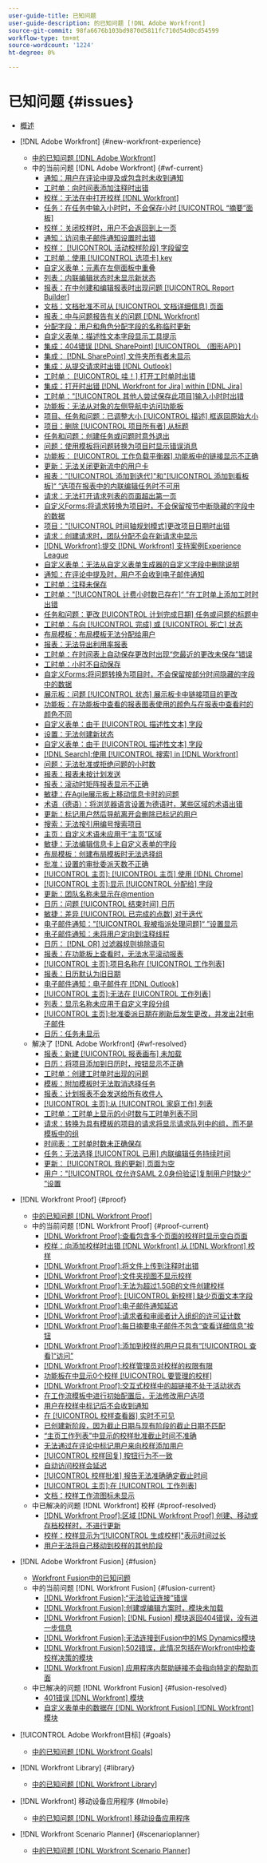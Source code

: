 ```yaml
---
user-guide-title: 已知问题
user-guide-description: 的已知问题 [!DNL Adobe Workfront]
source-git-commit: 98fa6676b103bd9870d5811fc710d54d0cd54599
workflow-type: tm+mt
source-wordcount: '1224'
ht-degree: 0%

---
```



# 已知问题 {#issues}

+ [概述](overview.md)

+ [!DNL Adobe Workfront] {#new-workfront-experience}
   + [中的已知问题 [!DNL Adobe Workfront]](newworkfrontexperience.md)
   + 中的当前问题 [!DNL Adobe Workfront] {#wf-current}
      + [通知：用户在评论中提及或包含时未收到通知](known-issues-workfront/wf-notif-users-not-receiving-email-or-inapp-notif.md)
      + [工时单：向时间表添加注释时出错](known-issues-workfront/wf-timesheets-permissions-error-when-adding-hours.md)
      + [校样：无法在中打开校样 [!DNL Workfront]](known-issues-workfront/wf-cannot-open-proof-returns-to-doc-details.md)
      + [任务：在任务中输入小时时，不会保存小时 [!UICONTROL “摘要”面板]](known-issues-workfront/wf-hours-do-not-save-when-scrolling-summary-panel.md)
      + [校样：关闭校样时，用户不会返回到上一页](known-issues-workfront/wf-proofs-user-redirected-to-random-page-when-closing-proof.md)
      + [通知：访问电子邮件通知设置时出错](known-issues-workfront/wf-notifications-preview-errors-with-options.md)
      + [校样： [!UICONTROL 活动校样阶段] 字段留空](known-issues-workfront/wf-documents-stages-do-not-populate-on-proof.md)
      + [工时单：使用 [!UICONTROL 选项卡] key](known-issues-workfront/wf-timesheets-hours-do-not-save-when-using-tab.md)
      + [自定义表单：元素在左侧面板中重叠](known-issues-workfront/wf-custom-forms-message-causes-element-overlap.md)
      + [列表：内联编辑状态时未显示新状态](known-issues-workfront/wf-lists-inline-edit-does-not-show-new-status.md)
      + [报表：在中创建和编辑报表时出现问题 [!UICONTROL Report Builder]](known-issues-workfront/wf-reports-builder-degraded-performance.md)
      + [文档：文档批准不可从 [!UICONTROL 文档详细信息] 页面](known-issues-workfront/wf-documents-approvals-not-in-document-details.md)
      + [报表：中与问题报告有关的问题 [!DNL Workfront]](known-issues-workfront/wf-reports-issues-with-issue-reports.md)
      + [分配字段：用户和角色分配字段的名称临时更新](known-issues-workfront/wf-assignments-temp-updated-names.md)
      + [自定义表单：描述性文本字段显示工具提示](known-issues-workfront/wf-custom-forms-descriptive-text-tooltip.md)
      + [集成：404错误 [!DNL SharePoint] [!UICONTROL （图形API）]](known-issues-workfront/wf-integrations-sharepoint-graph-api-returns-404.md)
      + [集成： [!DNL SharePoint] 文件夹所有者未显示](known-issues-workfront/wf-integrations-sharepoint-folder-not-appearing-for-owner.md)
      + [集成：从提交请求时出错 [!DNL Outlook] ](known-issues-workfront/wf-integrations-error-when-creating-request-from-outlook.md)
      + [工时单： [!UICONTROL 哇！] 打开工时单时出错](known-issues-workfront/wf-timesheet-whoops-error-when-opening-timesheet.md)
      + [集成：打开时出错 [!DNL Workfront for Jira] within [!DNL Jira]](known-issues-workfront/wf-error-when-opening-wf-for-jira-within-jira.md)
      + [工时单：&quot;[!UICONTROL 其他人尝试保存此项目]输入小时时出错](known-issues-workfront/wf-timesheets-not-autosaving-due-to-error.md)
      + [功能板：无法从对象的左侧导航中访问功能板](known-issues-workfront/wf-dashboards-cannot-open-from-left-nav.md)
      + [项目、任务和问题：已调整大小 [!UICONTROL 描述] 框返回原始大小](known-issues-workfront/wf-projects-description-field-size-snaps-back.md)
      + [项目：删除 [!UICONTROL 项目所有者] 从标题](known-issues-workfront/wf-projects-error-when-removing-project-owner.md)
      + [任务和问题：创建任务或问题时意外退出](known-issues-workfront/wf-inadvertent-exit-creating-tasks-or-issues.md)
      + [问题：使用模板将问题转换为项目时显示错误消息](known-issues-workfront/wf-converting-issue-to-project-missing-error-message.md)
      + [功能板： [!UICONTROL 工作负载平衡器] 功能板中的链接显示不正确](known-issues-workfront/wf-dashboard-workload-balancer-links-display-incorrectly.md)
      + [更新：无法关闭更新流中的用户卡](known-issues-workfront/wf-updates-cant-close-user-card.md)
      + [报表：&quot;[!UICONTROL 添加到迭代]&quot;和&quot;[!UICONTROL 添加到看板板]“ ”选项在报表中的内联编辑任务时不可用](known-issues-workfront/wf-reports-no-option-to-add-to-kanban.md)
      + [请求：无法打开请求列表的页面超出第一页](known-issues-workfront/wf-requests-cannot-open-second-page-of-requests-list.md)
      + [自定义Forms:将请求转换为项目时，不会保留按节中断隐藏的字段中的数据](known-issues-workfront/wf-requests-cust-form-data-hidden-not-converted.md)
      + [项目：&quot;[!UICONTROL 时间轴规划模式]更改项目日期时出错](known-issues-workfront/wf-projects-error-when-using-timeline-planning.md)
      + [请求：创建请求时，团队分配不会在新请求中显示](known-issues-workfront/wf-teams-assignment-lost-when-creating-requests.md)
      + [[!DNL Workfront]:提交 [!DNL Workfront] 支持案例Experience League](known-issues-workfront/wf-support-issues-submitting-support-case.md)
      + [自定义表单：无法从自定义表单生成器的自定义字段中删除说明](known-issues-workfront/wf-cust-form-cannot-remove-instructions-from-field.md)
      + [通知：在评论中提及时，用户不会收到电子邮件通知](known-issues-workfront/wf-notif-users-not-receive-email-when-mentioned.md)
      + [工时单：注释未保存](known-issues-workfront/resolved-issues-wf/wf-timesheets-comments-not-save.md)
      + [工时单：&quot;[!UICONTROL 计费小时数已存在]“ ”在工时单上添加工时时出错](known-issues-workfront/wf-timesheets-billed-hours-already-exist.md)
      + [任务和问题：更改 [!UICONTROL 计划完成日期] 任务或问题的标题中](known-issues-workfront/resolved-issues-wf/wf-500-error-planned-completion.md)
      + [工时单：与向 [!UICONTROL 完成] 或 [!UICONTROL 死亡] 状态](known-issues-workfront/wf-timesheets-add-hours-to-complete-dead.md)
      + [布局模板：布局模板无法分配给用户](known-issues-workfront/wf-layout-templates-not-available-to-assign.md)
      + [报表：无法导出利用率报表](known-issues-workfront/wf-reports-cannot-export-utilization-report.md)
      + [工时单：在时间表上自动保存更改时出现“您最近的更改未保存”错误](known-issues-workfront/wf-timesheets-recent-changes-not-saved-error.md)
      + [工时单：小时不自动保存](known-issues-workfront/wf-timesheets-hours-do-not-autosave.md)
      + [自定义Forms:将问题转换为项目时，不会保留按部分时间隐藏的字段中的数据](known-issues-workfront/wf-custom-forms-data-lost-hidden-section-break.md)
      + [展示板：问题 [!UICONTROL 状态] 展示板卡中链接项目的更改](known-issues-workfront/resolved-issues-wf/wf-boards-issues-status-change.md)
      + [功能板：在功能板中查看的报表图表使用的颜色与在报表中查看时的颜色不同](known-issues-workfront/wf-dashboard-reports-wrong-color.md)
      + [自定义表单：由于 [!UICONTROL 描述性文本] 字段](known-issues-workfront/wf-custom-form-incorrect-character-limit.md)
      + [设置：无法创建新状态](known-issues-workfront/resolved-issues-wf/wf-cannot-create-new-status.md)
      + [自定义表单：由于 [!UICONTROL 描述性文本] 字段](known-issues-workfront/wf-cust-form-descr-text-label-error.md)
      + [[!DNL Search]:使用 [!UICONTROL 搜索] in [!DNL Workfront]](known-issues-workfront/wf-search-error-using-search.md)
      + [问题：无法批准或拒绝问题的小时数](known-issues-workfront/wf-issues-cannot-approve-hours.md)
      + [报表：报表未按计划发送](known-issues-workfront/wf-reports-not-sent-as-scheduled.md)
      + [报表：滚动时矩阵报表显示不正确](known-issues-workfront/wf-reports-matrix-display-incorrectly.md)
      + [敏捷：在Agile展示板上移动信息卡时的问题](known-issues-workfront/wf-agile-issues-moving-cards.md)
      + [术语（德语）：将浏览器语言设置为德语时，某些区域的术语出错](known-issues-workfront/wf-terminology-in-german.md)
      + [更新：标记用户然后导航离开会删除已标记的用户](known-issues-workfront/resolved-issues-wf/wf-updates-tag-users-navigate-away-untags.md)
      + [搜索：无法按引用编号搜索项目](known-issues-workfront/wf-search-cannot-search-proj-by-ref-number.md)
      + [主页：自定义术语未应用于“主页”区域](known-issues-workfront/wf-home-custom-term-not-applied-to-home.md)
      + [敏捷：无法编辑信息卡上自定义表单的字段](known-issues-workfront/wf-agile-cannot-edit-fields-custom-cards.md)
      + [布局模板：创建布局模板时无法选择组](known-issues-workfront/wf-layout-templ-cannot-select-group.md)
      + [批准：设置的审批委派天数不正确](known-issues-workfront/wf-approval-delegation-incorrect-number-of-days.md)
      + [[!UICONTROL 主页]: [!UICONTROL 主页] 使用 [!DNL Chrome]](known-issues-workfront/wf-home-summary-issues-when-not-using-chrome.md)
      + [[!UICONTROL 主页]:显示 [!UICONTROL 分配给] 字段](known-issues-workfront/wf-home-new-task-option-showing-deactivated-users.md)
      + [更新：团队名称未显示在@mention](known-issues-workfront/wf-updates-team-name-not-in-mention.md)
      + [日历：问题 [!UICONTROL 结束时间] 日历](known-issues-workfront/wf-calendars-issue-time-off.md)
      + [敏捷：差异 [!UICONTROL 已完成的点数] 对于迭代](known-issues-workfront/wf-agile-discrepancy-in-completed-points.md)
      + [电子邮件通知：&quot;[!UICONTROL 我被指派处理问题]“ ”设置显示](known-issues-workfront/wf-email-notif-im-assigned-to-issue-displaying.md)
      + [电子邮件通知：未将用户定向到注释线程](known-issues-workfront/wf-email-notif-user-not-directed-to-thread.md)
      + [日历： [!DNL OR] 过滤器规则排除语句](known-issues-workfront/wf-calendars-or-filter-statement.md)
      + [报表：在功能板上查看时，无法水平滚动报表](known-issues-workfront/wf-reports-cannot-scroll-horizontally.md)
      + [[!UICONTROL 主页]:项目名称在 [!UICONTROL 工作列表]](known-issues-workfront/wf-home-project-name-shows-as-guid.md)
      + [报表：日历默认为旧日期](known-issues-workfront/wf-reports-caledar-defaults-to-old-dates.md)
      + [电子邮件通知：电子邮件在 [!DNL Outlook]](known-issues-workfront/wf-email-notif-not-formatting-in-outlook.md)
      + [[!UICONTROL 主页]:无法在 [!UICONTROL 工作列表]](known-issues-workfront/wf-home-unable-to-view-document-image.md)
      + [列表：显示名称未应用于自定义字段分组](known-issues-workfront/wf-lists-display-name-not-applied-to-grouping.md)
      + [[!UICONTROL 主页]:批准委派日期在刷新后发生更改，并发出2封电子邮件](known-issues-workfront/wf-home-approval-delegation-dates-changing.md)
      + [日历：任务未显示](known-issues-workfront/wf-calendar-tasks-not-displaying.md)
   + 解决了 [!DNL Adobe Workfront] {#wf-resolved}
      + [报表：新建 [!UICONTROL 报表画布] 未加载](known-issues-workfront/resolved-issues-wf/wf-reports-new-canvas-does-not-load.md)
      + [日历：将项目添加到日历时，按钮显示不正确](known-issues-workfront/resolved-issues-wf/wf-calendar-button-displays-incorrectly.md)
      + [工时单：创建工时单时出现的问题](known-issues-workfront/resolved-issues-wf/wf-timesheets-issues-creating-timesheets.md)
      + [模板：附加模板时无法取消选择任务](known-issues-workfront/resolved-issues-wf/wf-templ-cannot-deselect-tasks.md)
      + [报表：计划报表不会发送给所有收件人](known-issues-workfront/resolved-issues-wf/wf-reports-scheduled-not-sent-to-all.md)
      + [[!UICONTROL 主页]:从 [!UICONTROL 家庭工作] 列表](known-issues-workfront/resolved-issues-wf/wf-home-error-opening-item-work-list.md)
      + [工时单：工时单上显示的小时数与工时单列表不同](known-issues-workfront/resolved-issues-wf/wf-timesheets-hours-different-in-list.md)
      + [请求：转换为具有模板的项目的请求将显示请求队列中的组，而不是模板中的组](known-issues-workfront/resolved-issues-wf/wf-requests-converted-shows-group-from-queue.md)
      + [时间表：工时单时数未正确保存](known-issues-workfront/resolved-issues-wf/wf-timesheets-hours-not-autosaving-correctly.md)
      + [任务：无法选择 [!UICONTROL 已用] 内联编辑任务持续时间](known-issues-workfront/resolved-issues-wf/wf-tasks-cannot-select-elapsed-time.md)
      + [更新： [!UICONTROL 我的更新] 页面为空](known-issues-workfront/resolved-issues-wf/wf-updates-my-updates-blank.md)
      + [用户：&quot;[!UICONTROL 仅允许SAML 2.0身份验证]复制用户时缺少“ ”设置](known-issues-workfront/resolved-issues-wf/wf-users-only-allow-saml-setting-missing.md)




+ [!DNL Workfront Proof] {#proof}
   + [中的已知问题 [!DNL Workfront Proof]](workfrontproof.md)
   + 中的当前问题 [!DNL Workfront Proof] {#proof-current}
      + [[!DNL Workfront Proof]:查看包含多个页面的校样时显示空白页面](known-issues-workfront-proof/proof-multiple-page-proofs-have-missing-images.md)
      + [校样：向添加校样时出错 [!DNL Workfront] 从 [!DNL Workfront] 校样](known-issues-workfront-proof/proof-error-when-linking-proof-to-wf-from-phq.md)
      + [[!DNL Workfront Proof]:将文件上传到注释时出错](known-issues-workfront-proof/proof-error-when-uploading-file-to-comment.md)
      + [[!DNL Workfront Proof]:文件夹视图不显示校样](known-issues-workfront-proof/proof-folder-views-not-displaying-proofs.md)
      + [[!DNL Workfront Proof]:无法为超过1.5GB的文件创建校样](known-issues-workfront-proof/proof-cannot-proof-files-over-1-5gb.md)
      + [[!DNL Workfront Proof]: [!UICONTROL 新校样] 缺少页面文本字段](known-issues-workfront-proof/proof-new-page-missing-text-fields.md)
      + [[!DNL Workfront Proof]:电子邮件通知延迟](known-issues-workfront-proof/proof-delays-receiving-email-notifications.md)
      + [[!DNL Workfront Proof]:请求者和审阅者计入组织的许可证计数](known-issues-workfront-proof/proof-requestor-reviewer-count-as-licenses.md)
      + [[!DNL Workfront Proof]:每日摘要电子邮件不包含“查看详细信息”按钮](known-issues-workfront-proof/proof-daily-summary-email-no-view-details-button.md)
      + [[!DNL Workfront Proof]:添加到校样的用户只具有“[!UICONTROL 查看]“访问”](known-issues-workfront-proof/proof-added-users-have-only-view.md)
      + [[!DNL Workfront Proof]:校样管理员对校样的权限有限](known-issues-workfront-proof/proof-admin-has-limited-permissions.md)
      + [功能板在中显示0个校样 [!UICONTROL 要管理的校样]](known-issues-workfront-proof/zero-proofs-to-manage.md)
      + [[!DNL Workfront Proof]:交互式校样中的超链接不处于活动状态](known-issues-workfront-proof/proof-hyperlinks-are-not-active.md)
      + [在工作流模板中进行初始配置后，无法修改用户选项](known-issues-workfront-proof/user-options-cannot-be-modified-after-initial-configuration.md)
      + [用户在校样中标记后不会收到通知](known-issues-workfront-proof/users-do-not-receive-notifications-when-tagged-in-a-proof.md)
      + [在 [!UICONTROL 校样查看器] 实时不可见](known-issues-workfront-proof/comments-not-visible-in-real-time.md)
      + [已创建新阶段，因为截止日期与现有阶段的截止日期不匹配](known-issues-workfront-proof/new-stage-created.md)
      + [“主页工作列表”中显示的校样批准截止时间不准确](known-issues-workfront-proof/inaccurate-proof-approval-deadline-displayed.md)
      + [无法通过在评论中标记用户来向校样添加用户](known-issues-workfront-proof/cannot-add-user-to-proof.md)
      + [[!UICONTROL 校样回复] 按钮行为不一致](known-issues-workfront-proof/reply-in-proof-button-behavior-is-inconsistent.md)
      + [自动访问校样会延迟](known-issues-workfront-proof/automatic-access-to-proofs-are-delayed.md)
      + [[!UICONTROL 校样批准] 报告无法准确确定截止时间](known-issues-workfront-proof/proof-approval-report-cant-accurately-determine-deadlines.md)
      + [[!UICONTROL 主页]:在 [!UICONTROL 工作列表]](known-issues-workfront-proof/completed-proofs-stuck-in-the-work-list.md)
      + [文档：校样工作流图标未显示](known-issues-workfront-proof/proof-workflow-icon-is-not-displaying.md)
   + 中已解决的问题 [!DNL Workfront] 校样 {#proof-resolved}
      + [[!DNL Workfront Proof]:区域 [!DNL Workfront Proof] 创建、移动或存档校样时，不进行更新](known-issues-workfront-proof/resolved-issues-proof/proof-areas-not-update-when-proof-moved.md)
      + [校样：校样显示为“[!UICONTROL 生成校样]&quot;表示时间过长](known-issues-workfront-proof/resolved-issues-proof/generating-proof-for-excessive-amounts-of-time.md)
      + [用户无法将自己移动到校样的其他阶段](known-issues-workfront-proof/resolved-issues-proof/user-cannot-move-self-to-another-stage-of-a-proof.md)


+ [!DNL Adobe Workfront Fusion] {#fusion}
   + [Workfront Fusion中的已知问题](workfrontfusion.md)
   + 中的当前问题 [!DNL Workfront Fusion] {#fusion-current}
      + [[!DNL Workfront Fusion]:“无法验证连接”错误](known-issues-workfront-fusion/fusion-401-error-must-reauthenicate-connection.md)
      + [[!DNL Workfront Fusion]:创建或编辑方案时，模块未加载](known-issues-workfront-fusion/fusion-module-does-not-load.md)
      + [[!DNL Workfront Fusion]: [!DNL Fusion] 模块返回404错误，没有进一步信息](known-issues-workfront-fusion/fusion-404-error-no-description.md)
      + [[!DNL Workfront Fusion]:无法连接到Fusion中的MS Dynamics模块](known-issues-workfront-fusion/fusion-unable-to-connect-to-ms-dynamics-module.md)
      + [[!DNL Workfront Fusion]:502错误，此情况包括在Workfront中检查校样决策的模块](known-issues-workfront-fusion/fusion-502-error-when-checking-proof-decision.md)
      + [[!DNL Workfront Fusion] 应用程序内帮助链接不会指向特定的帮助页面](known-issues-workfront-fusion/help-links-in-modules-not-working.md)
   + 中已解决的问题 [!DNL Workfront Fusion] {#fusion-resolved}
      + [401错误 [!DNL Workfront] 模块](known-issues-workfront-fusion/resolved-issues-fusion/401-error-on-workfront-modules.md)
      + [自定义表单中的数据在 [!DNL Workfront Fusion] [!DNL Workfront] 模块](known-issues-workfront-fusion/resolved-issues-fusion/data-from-custom-forms-not-available.md)

+ [!UICONTROL Adobe Workfront目标] {#goals}
   + [中的已知问题 [!DNL Workfront Goals]](workfrontgoals.md)
+ [!DNL Workfront Library] {#library}
   + [中的已知问题 [!DNL Workfront Library]](workfrontlibrary.md)
+ [!DNL Workfront] 移动设备应用程序 {#mobile}
   + [中的已知问题 [!DNL Workfront] 移动设备应用程序](workfrontmobile.md)
+ [!DNL Workfront Scenario Planner] {#scenarioplanner}
   + [中的已知问题 [!DNL Workfront Scenario Planner]](workfrontscenarioplanner.md)

<!--

Articles must be added to this TOC file in order to render.

Use this list format to specify links to articles and section headings that expand and collapse in the left rail of the user guide.

An article link CANNOT be used as a section heading.

Page url - https://one.workfront.com/s/article/Known-Issues

Known Issues in the new Workfront experience
Known Issues in Workfront Fusion
Known Issues in Workfront Goals
Known Issues in Workfront Library
Known Issues in the Workfront Mobile App
Known Issues in Workfront Proof
Known Issues in Workfront Scenario Planner

-->
